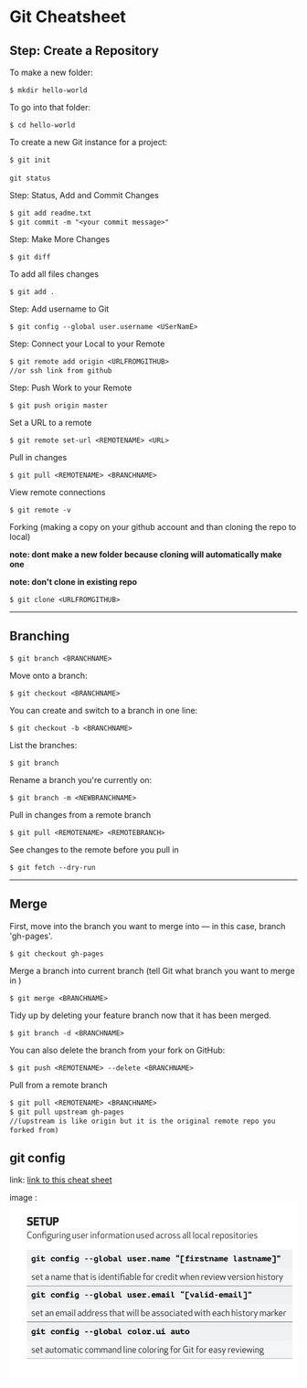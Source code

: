 # Git Cheatsheet

## Step: Create a Repository

To make a new folder:

```
$ mkdir hello-world
```

To go into that folder:

```
$ cd hello-world
```

To create a new Git instance for a project:

```
$ git init

git status
```

Step: Status, Add and Commit Changes

```
$ git add readme.txt
$ git commit -m "<your commit message>"
```

Step: Make More Changes

```
$ git diff
```

To add all files changes

```
$ git add .
```

Step: Add username to Git

```
$ git config --global user.username <USerNamE>
```

Step: Connect your Local to your Remote

```
$ git remote add origin <URLFROMGITHUB>
//or ssh link from github
```

Step: Push Work to your Remote

```
$ git push origin master
```

Set a URL to a remote

```
$ git remote set-url <REMOTENAME> <URL>
```

Pull in changes

```
$ git pull <REMOTENAME> <BRANCHNAME>
```

View remote connections

```
$ git remote -v
```

Forking (making a copy on your github account and than cloning the repo to local)

**note: dont make a new folder because cloning will automatically make one**

**note: don't clone in existing repo**

```
$ git clone <URLFROMGITHUB>
```

---

## Branching

```
$ git branch <BRANCHNAME>
```

Move onto a branch:

```
$ git checkout <BRANCHNAME>
```

You can create and switch to a branch in one line:

```
$ git checkout -b <BRANCHNAME>
```

List the branches:

```
$ git branch
```

Rename a branch you're currently on:

```
$ git branch -m <NEWBRANCHNAME>
```

Pull in changes from a remote branch

```
$ git pull <REMOTENAME> <REMOTEBRANCH>
```

See changes to the remote before you pull in

```
$ git fetch --dry-run
```

---

## Merge

First, move into the branch you want to merge into — in this case, branch 'gh-pages'.

```
$ git checkout gh-pages
```

Merge a branch into current branch (tell Git what branch you want to merge in )

```
$ git merge <BRANCHNAME>
```

Tidy up by deleting your feature branch now that it has been merged.

```
$ git branch -d <BRANCHNAME>
```

You can also delete the branch from your fork on GitHub:

```
$ git push <REMOTENAME> --delete <BRANCHNAME>
```

Pull from a remote branch

```
$ git pull <REMOTENAME> <BRANCHNAME>
$ git pull upstream gh-pages
//(upstream is like origin but it is the original remote repo you forked from)
```

## git config

link: [link to this cheat sheet](https://education.github.com/git-cheat-sheet-education.pdf)

image : ![](image/config.PNG)

